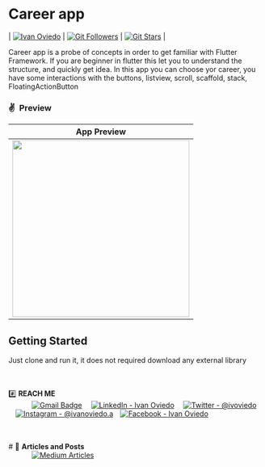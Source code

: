 # Career app
| [![Ivan Oviedo](https://img.shields.io/badge/IO-IVAN%20OVIEDO-blue)](#) | [![Git Followers](https://img.shields.io/github/followers/ioviedodev)](#) | [![Git Stars](https://img.shields.io/github/stars/ioviedodev?label=Profile%20Stars&logo=Profile%20stars&logoColor=b)](#) | 

Career app is a probe of concepts in order to get familiar with Flutter Framework. If you are beginner 
in flutter this let you to understand the structure, and quickly get idea. In this app you can choose
yor career, you have some interactions with the buttons, listview, scroll, scaffold, stack, FloatingActionButton 

### ✌&ensp;Preview
|                                                   App Preview                                                   |
|:---------------------------------------------------------------------------------------------------------------:|
| <img src="careerApp.gif" width="350"></a> |

## Getting Started

Just clone and run it, it does not required download any external library



<br><br> #️⃣ **REACH ME**<br>
&emsp;&emsp;&emsp;
[![Gmail Badge](https://img.shields.io/badge/Mail-D14836?style=for-the-badge&logo=Microsoft&logoColor=white)](mailto:ivan@oviedoengineering.com) &emsp;[![LinkedIn - Ivan Oviedo](https://img.shields.io/badge/LinkedIn-0077B5?style=for-the-badge&logo=linkedin&logoColor=white)](https://www.linkedin.com/in/iván-oviedo-a72a19109)&emsp;
[![Twitter - @ivoviedo](https://img.shields.io/badge/Twitter-1DA1F2?style=for-the-badge&logo=twitter&logoColor=white)](https://twitter.com/ivoviedo)&emsp;[![Instagram - @ivanoviedo.a](https://img.shields.io/badge/Instagram-E4405F?style=for-the-badge&logo=instagram&logoColor=white )](https://www.instagram.com/ivanoviedo.a)&emsp;[![Facebook - Ivan Oviedo](https://img.shields.io/badge/Facebook-1877F2?style=for-the-badge&logo=facebook&logoColor=white)](https://www.facebook.com/ivoviedo)&emsp;

<br><br>  #️ 📖 **Articles and Posts**<br>
&emsp;&emsp;&emsp;
[![Medium Articles](https://img.shields.io/badge/Medium-12100E?style=for-the-badge&logo=medium&logoColor=white)](https://medium.com/@ivanoviedo91) &emsp;